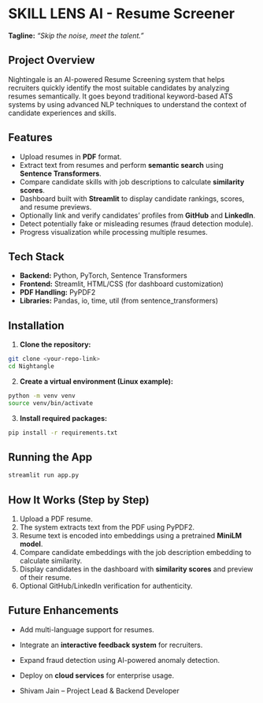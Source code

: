 # SKILL LENS AI - Resume Screener

**Tagline:** *“Skip the noise, meet the talent.”*

## Project Overview

Nightingale is an AI-powered Resume Screening system that helps recruiters quickly identify the most suitable candidates by analyzing resumes semantically. It goes beyond traditional keyword-based ATS systems by using advanced NLP techniques to understand the context of candidate experiences and skills.

## Features

* Upload resumes in **PDF** format.
* Extract text from resumes and perform **semantic search** using **Sentence Transformers**.
* Compare candidate skills with job descriptions to calculate **similarity scores**.
* Dashboard built with **Streamlit** to display candidate rankings, scores, and resume previews.
* Optionally link and verify candidates’ profiles from **GitHub** and **LinkedIn**.
* Detect potentially fake or misleading resumes (fraud detection module).
* Progress visualization while processing multiple resumes.

## Tech Stack

* **Backend:** Python, PyTorch, Sentence Transformers
* **Frontend:** Streamlit, HTML/CSS (for dashboard customization)
* **PDF Handling:** PyPDF2
* **Libraries:** Pandas, io, time, util (from sentence\_transformers)

## Installation

1. **Clone the repository:**

```bash
git clone <your-repo-link>
cd Nightangle
```

2. **Create a virtual environment (Linux example):**

```bash
python -m venv venv
source venv/bin/activate
```

3. **Install required packages:**

```bash
pip install -r requirements.txt
```

## Running the App

```bash
streamlit run app.py
```

## How It Works (Step by Step)

1. Upload a PDF resume.
2. The system extracts text from the PDF using PyPDF2.
3. Resume text is encoded into embeddings using a pretrained **MiniLM model**.
4. Compare candidate embeddings with the job description embedding to calculate similarity.
5. Display candidates in the dashboard with **similarity scores** and preview of their resume.
6. Optional GitHub/LinkedIn verification for authenticity.

## Future Enhancements

* Add multi-language support for resumes.
* Integrate an **interactive feedback system** for recruiters.
* Expand fraud detection using AI-powered anomaly detection.
* Deploy on **cloud services** for enterprise usage.

* Shivam Jain – Project Lead & Backend Developer
